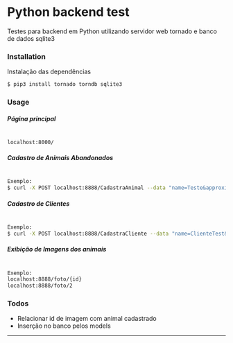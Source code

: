 # Python backend test

Testes para backend em Python utilizando servidor web tornado e banco de dados sqlite3

### Installation

Instalação das dependências

```sh
$ pip3 install tornado torndb sqlite3
```
### Usage

##### Página principal
#
```sh
localhost:8000/
```
##### Cadastro de Animais Abandonados
#
```sh
Exemplo:
$ curl -X POST localhost:8888/CadastraAnimal --data "name=Teste&approximate_age=2&typeA=XG&rescue_date='2018-08-05'&adoption_date='2018-08-10'&porte=S&vaccinated=Y"
```
##### Cadastro de Clientes
#
```sh
Exemplo:
$ curl -X POST localhost:8888/CadastraCliente --data "name=ClienteTest&last_name=SObrenomeTeste&RG='987896541'&proof_of_address='Y'&email='asd@asd.com'&phone='11985236547'"
```
##### Exibição de Imagens dos animais
#
```sh
Exemplo:
localhost:8888/foto/{id}
localhost:8888/foto/2
```

### Todos
 - Relacionar id de imagem com animal cadastrado
 - Inserção no banco pelos models
----
